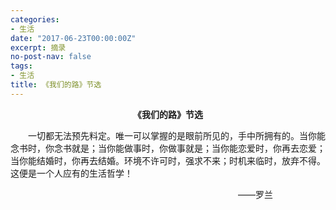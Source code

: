 ```yaml
---
categories:
- 生活
date: "2017-06-23T00:00:00Z"
excerpt: 摘录
no-post-nav: false
tags:
- 生活
title: 《我们的路》节选
---
```


**<center>《我们的路》节选</center>**

&emsp;&emsp;一切都无法预先料定。唯一可以掌握的是眼前所见的，手中所拥有的。当你能念书时，你念书就是；当你能做事时，你做事就是；当你能恋爱时，你再去恋爱；当你能结婚时，你再去结婚。环境不许可时，强求不来；时机来临时，放弃不得。这便是一个人应有的生活哲学！  

&emsp;&emsp;&emsp;&emsp;&emsp;&emsp;&emsp;&emsp;&emsp;&emsp;&emsp;&emsp;&emsp;&emsp;&emsp;&emsp;&emsp;&emsp;&emsp;&emsp;&emsp;&emsp;&emsp;&emsp;&emsp;&emsp;——罗兰